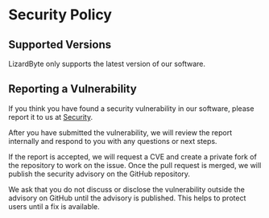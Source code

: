 # Security Policy

## Supported Versions

LizardByte only supports the latest version of our software.

## Reporting a Vulnerability

If you think you have found a security vulnerability in our software, please report it to us at
<a href="../../security">Security</a>.

After you have submitted the vulnerability, we will review the report internally and respond to you with
any questions or next steps.

If the report is accepted, we will request a CVE and create a private fork of the repository to work on the issue.
Once the pull request is merged, we will publish the security advisory on the GitHub repository.

We ask that you do not discuss or disclose the vulnerability outside the advisory on GitHub until the advisory is
published. This helps to protect users until a fix is available.
